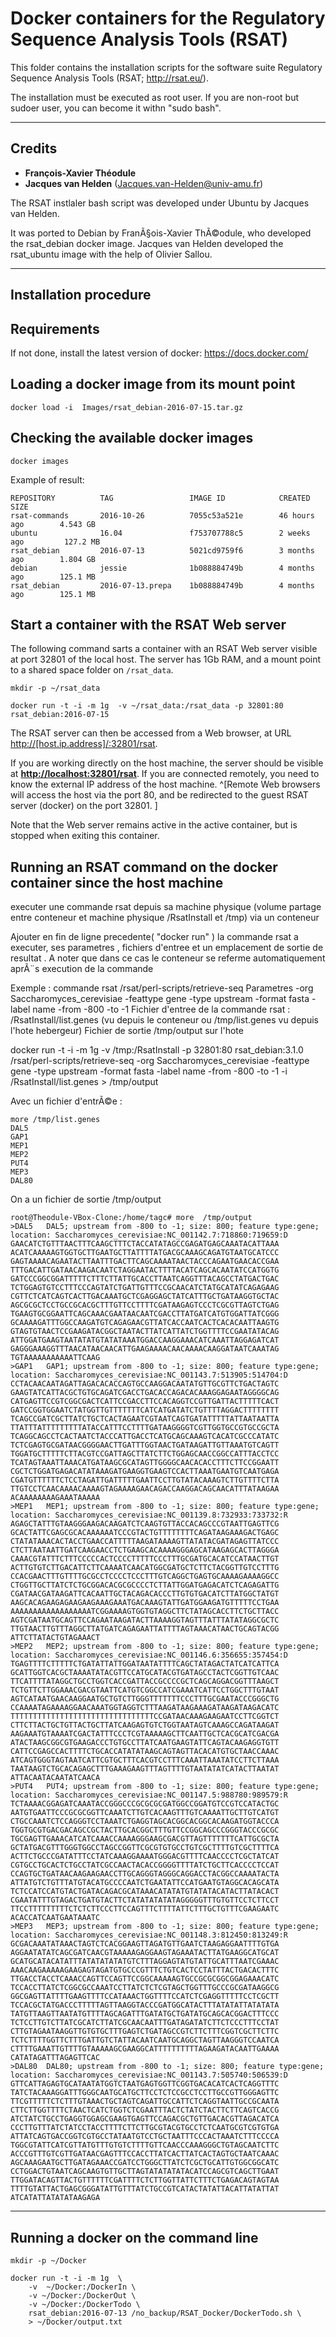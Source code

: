 # Docker containers for the Regulatory Sequence Analysis Tools (RSAT)


This folder contains the installation scripts for the software suite
Regulatory Sequence Analysis Tools (RSAT; http://rsat.eu/).

The installation must be executed as root user. If you are non-root
but sudoer user, you can become it withn "sudo bash".



********************************************************************************
## Credits

- **François-Xavier Théodule**
- **Jacques van Helden** (<Jacques.van-Helden@univ-amu.fr>)

The RSAT instlaler bash script was developed under Ubuntu by Jacques
van Helden.

It was ported to Debian by FranÃ§ois-Xavier ThÃ©odule, who developed the
rsat\_debian docker image. Jacques van Helden developed the
rsat\_ubuntu image with the help of Olivier Sallou.


****************************************************************
## Installation procedure

## Requirements

If not done, install the latest version of docker: <https://docs.docker.com/>

## Loading a docker image from its mount point


```
docker load -i  Images/rsat_debian-2016-07-15.tar.gz

```

## Checking the available docker images

```
docker images
```

Example of result: 

```
REPOSITORY          TAG                 IMAGE ID            CREATED             SIZE
rsat-commands       2016-10-26          7055c53a521e        46 hours ago        4.543 GB
ubuntu              16.04               f753707788c5        2 weeks ago         127.2 MB
rsat_debian         2016-07-13          5021cd9759f6        3 months ago        1.804 GB
debian              jessie              1b088884749b        4 months ago        125.1 MB
rsat_debian         2016-07-13.prepa    1b088884749b        4 months ago        125.1 MB

```

## Start a container with the RSAT Web server

The following command sarts a container with an RSAT Web server visible at port 32801 of the local host.
The server has 1Gb RAM, and a mount point to a shared space folder on `/rsat_data`.


```
mkdir -p ~/rsat_data

docker run -t -i -m 1g  -v ~/rsat_data:/rsat_data -p 32801:80 rsat_debian:2016-07-15
```

The RSAT server can then be accessed from a Web browser, at URL <http://[host.ip.address]/:32801/rsat>.

If you are working directly on the host machine, the server should be
visible at **<http://localhost:32801/rsat>**. If you are connected
remotely, you need to know the external IP address of the host
machine. ^[Remote Web browsers will access the host via the port 80, and be redirected to the guest RSAT server (docker) on the port 32801. ]

Note that the Web server remains active in the active container, but is stopped when exiting this container.

## Running an RSAT command on the docker container since the host machine

executer une commande rsat depuis sa machine physique (volume partage entre conteneur et machine physique /RsatInstall et /tmp) via un conteneur

Ajouter en fin de ligne precedente( "docker run" ) la commande rsat a executer, ses parametres , fichiers d'entree et un emplacement de sortie de resultat .
A noter que dans ce cas le conteneur se referme automatiquement aprÃ¨s execution de la commande

Exemple : commande rsat /rsat/perl-scripts/retrieve-seq
Parametres -org Saccharomyces_cerevisiae -feattype gene -type upstream -format fasta -label name -from -800 -to -1
Fichier d'entree de la commande rsat :  /RsatInstall/list.genes (vu depuis le conteneur ou  /tmp/list.genes vu depuis l'hote hebergeur)
Fichier de sortie /tmp/output sur l'hote

docker run -t -i -m 1g  -v /tmp:/RsatInstall -p 32801:80 rsat_debian:3.1.0 /rsat/perl-scripts/retrieve-seq  -org Saccharomyces_cerevisiae -feattype gene -type upstream -format fasta -label name -from -800 -to -1 -i /RsatInstall/list.genes > /tmp/output

Avec un fichier d'entrÃ©e :
```
more /tmp/list.genes 
DAL5
GAP1
MEP1
MEP2
PUT4
MEP3
DAL80
```

On a un fichier de sortie  /tmp/output

```
root@Theodule-VBox-Clone:/home/tagc# more  /tmp/output
>DAL5   DAL5; upstream from -800 to -1; size: 800; feature type:gene; location: Saccharomyces_cerevisiae:NC_001142.7:718860:719659:D
GAACATCTGTTTAACTTTCAAGCTTTCTACCATATAGCCGAGATGAGCAAATACATTAAA
ACATCAAAAAGTGGTGCTTGAATGCTTATTTTATGACGCAAAGCAGATGTAATGCATCCC
GAGTAAAACAGAATACTTAATTTGACTTCAGCAAAATAACTACCCAGAATGAACACCGAA
TTTGACATTGATAACAAGACAATCTAGGAATACTTTTACATCAGCACAATATCCATGGTG
GATCCCGGCGGATTTTTCTTTCTTATTGCACCTTAATCAGGTTTACAGCCTATGACTGAC
TCTGGAGTGTCCTTTCCCAGTATCTGATTGTTTCCGCAACATCTATGCATATCAGAGAAG
CGTTCTCATCAGTCACTTGACAAATGCTCGAGGAGCTATCATTTGCTGATAAGGTGCTAC
AGCGCGCTCCTGCCGCACGCTTTGTTCCTTTTCGATAAGAGTCCCTCGCGTTAGTCTGAG
TGAAGTGCGGAATTCAGCAAACGAATAACAATCGACCTTATGATCATGTGGATTATCGGG
GCAAAAGATTTGGCCAAGATGTCAGAGAACGTTATCACCAATCACTCACACAATTAAGTG
GTAGTGTAACTCCGAAGATACGGCTAATACTTATCATTATCTGGTTTTCCGAATATACAG
ATTGGATGAAGTAATATATGTATATAAATGGACCAAGGAAACATCAAATTAGGAGATCAT
GAGGGAAAGGTTTAACATAACAACATTGAAGAAAACAACAAAACAAGGATAATCAAATAG
TGTAAAAAAAAAAATTCAAG
>GAP1   GAP1; upstream from -800 to -1; size: 800; feature type:gene; location: Saccharomyces_cerevisiae:NC_001143.7:513905:514704:D
CCTACAACAATAGATTAGACACACCAGTGCCAAGGACAATATGTTGCGTTCTGACTAGTC
GAAGTATCATTACGCTGTGCAGATCGACCTGACACCAGACACAAAGGAGAATAGGGGCAG
CATGAGTTCCGTCGGCGACTCATTCCGACCTTCCACAGGTCCGTTGATTACTTTTTCACT
GATCCGGTGGAATCTATGGTTGTTTTTTTCATCATGATATCTGTTTTAGGACTTTTTTTT
TCAGCCGATCGCTTATCTGCTCACTAGAATCGTAATCAGTGATATTTTTATTAATAATTA
TTATTTATTTTTTTTTATACCATTTCCTTTTGATAAGGGGTCGTTGGTGCCGTGCCGCTA
TCAGGCAGCCTCACTAATCTACCCATTGACCTCATGCAGCAAAGTCACATCGCCCATATC
TCTCGAGTGCGATAACGGGGAACTTGATTTGGTAACTGATAAGATTGTTAAATGTCAGTT
TGGATGCTTTTTCTTACGTCCGATTAGCTTATCTTCTGGAGCAACCGGCCATTTACCTCC
TCATAGTAAATTAAACATGATAAGCGCATAGTTGGGGCAACACACCTTTCTTCCGGAATT
CGCTCTGGATGAGACATATAAAGATGAAGGTGAAGTCCACTTAAATGAATGTCAATGAGA
CGATGTTTTTTCTCCTAGATTGATTTTTGAATTCCTTGTATACAAAGTCTTGTTTTCTTA
TTGTCCTCAACAAAACAAAAGTAGAAAAGAACAGACCAAGGACAGCAACATTTATAAGAA
ACAAAAAAAAGAAATAAAAA
>MEP1   MEP1; upstream from -800 to -1; size: 800; feature type:gene; location: Saccharomyces_cerevisiae:NC_001139.8:732933:733732:R
AGAGCTATTTGTAAGGGAAGACAAGATCTCAAGTGTTACCACAGCCCGTAATTGAGTTCG
GCACTATTCGAGCGCACAAAAAATCCCGTACTGTTTTTTTTCAGATAAGAAAGACTGAGC
CTATATAAACACTACCTGAACCATTTTTAAGATAAAAGTTATATACGATAGAGTTATCCC
CTCTTAATAATTGATCAAGAACCTCTGAAGCACAAAAGGGAGCATAAGAGCACTTAGGGA
CAAACGTATTTCTTTCCCCCACTCCCCTTTTTCCCTTTGCGATGCACATCCATAACTTGT
ACTTGTGTCTTGACATTCTTCAAAATCAACATGGCGATGCTCTTCTACGGTTGTCCTTTG
CCACGAACTTTGTTTTGCGCCTCCCCTCCCTTTGTCAGGCTGAGTGCAAAAGAAAAGGCC
CTGGTTGCTTATCTCTGCGGACACGCGCCCCTCTTATTGGATGAGACATCTCAGAGATTG
CGATAACGATAAGATTCACAATTGCTACAGACACCCTTGTGTGACATCTTATGGCTATGT
AAGCACAGAAGAGAAGAAGAAAGAAATGACAAAGTATTGATGGAAGATGTTTTTCCTGAA
AAAAAAAAAAAAAAAAAATCGGAAAAGTGGTGTAGGCTTCTATAGCACCTTCTGCTTACC
AGTCGATAATGCAGTTCCAGAATAAGATACTTAAAAGGTAGTTTATTTATATAGGCGCTC
TTGTAACTTGTTTAGGCTTATGATCAGAGAATTATTTTAGTAAACATAACTGCAGTACGG
ATTCTTATACTGTAGAAACT
>MEP2   MEP2; upstream from -800 to -1; size: 800; feature type:gene; location: Saccharomyces_cerevisiae:NC_001146.6:356655:357454:D
TGAGTTTTCTTTTTCTGATATTATTGGATAATATTTTCAGCTATAGACTATCATCATTCA
GCATTGGTCACGCTAAAATATACGTTCCATGCATACGTGATAGCCTACTCGGTTGTCAAC
TTCATTTTATAGGCTGCCTGGTCACCGATTACCGCCCCGCTCAGCAGGACGGTTTAAGCT
TCTGTTCTTGGAAACGACGTAATTCATGTCGGCCATCGAAATCATTCCTGGCTTTGTAAT
AGTCATAATGAACAAGGAATGCTGTCTTGGGTTTTTTTCCCTTTGCGAATACCCGGGCTG
CCAAAATAGAAAAGGAACAAATGGTAGGTCTTTAAGATAAGAAAGATAAGATAAGACATC
TTTTTTTTTTTTTTTTTTTTTTTTTTTTTTTTCCGATAACAAAGAAGAATCCTTCGGTCT
CTTCTTACTGCTGTTACTGCTTATCAAGAGTGTCTGGTAATAGTCAAAGCCAGATAAGAT
AAGAAATGTAAAATCGACTATTTCCCTCGTAAAAAGCTTCAATTGCTCACGCATCGACGA
ATACTAAGCGGCGTGAAGACCCTGTGCCTTATCAATGAAGTATTCAGTACAAGAGGTGTT
CATTCCGAGCCACTTTTCTGCACCATATATAAGCAGTAGTTACACATGTGCTAACCAAAC
ATCAGTGGGTAGTAATCATTCGTGCTTTCACGTCCTTTCAAATTAAATATCCTTCTTAAA
TAATAAGTCTGCACAGAGCTTTGAAAGAAGTTTAGTTTTGTAATATATCATACTTAATAT
ATTACAATACAATATCAACA
>PUT4   PUT4; upstream from -800 to -1; size: 800; feature type:gene; location: Saccharomyces_cerevisiae:NC_001147.5:988780:989579:R
TCTAAAACGGAGATCAAATACCGGGCCCGCGCGCGATGGCCGGATGTCCGTCCATACTGC
AATGTGAATTCCCGCGCGGTTCAAATCTTGTCACAAGTTTGTCAAAATTGCTTGTCATGT
CTGCCAAATCTCCAGGGTCCTAAATCTGAGGTAGCACGGCACGGCACAAGATGGTACCCA
TGGTGCGTGACGACAGCCGCTACTTGCACGGCTTTGTTCCGGCAGCCCGGGTACCCGCGC
TGCGAGTTGAAACATCATCAAACCAAAAGGGAAGCGACGTTAGTTTTTTTCATTGCGCTA
GCTATGACGTTTGGGTGGCCTAGCCGGTTCGCGTGTGCCTGTCGCTTTTGTCGCTTTTCA
ACTTCTGCCCGATATTTCCTATCAAAGGAAAATGGGACGTTTTCAACCCCTCGCTATCAT
CGTGCCTGCACTCTGCCTATCGCCAACTACACCGGGGTTTTATCTGCTTCACCCCTCCAT
CCAGTGCTGATAACAAGAAGAACCTTGCAGGGTAGGGCAGGACCTACGGCCAAAATACTA
ATTATGTCTGTTTATGTACATGCCCCAATCTGAATATTCCATGAATGTAGGCACAGCATA
TCTCCATCCATGTACTGATACAGACGCATAAACATATATGTATATACATACTTATACACT
CGAATATTTGTAGACTGATGTACTTCTATATATATATAGGGGGTTTGTGTTCCTCTTCCT
TTCCTTTTTTTTTCTCTCTTCCCTTCCAGTTTCTTTTATTCTTTGCTGTTTCGAAGAATC
ACACCATCAATGAATAAATC
>MEP3   MEP3; upstream from -800 to -1; size: 800; feature type:gene; location: Saccharomyces_cerevisiae:NC_001148.3:812450:813249:R
GCGACAAATATAAACTAGTCTCACGGAAGTTAGATGTTGAATCTAAGAGGAATTTTGTGA
AGGAATATATCAGCGATCAACGTAAAAAGAGGAAGTAGAAATACTTATGAAGGCATGCAT
GCATGCATACATATTTATATATATATGTCTTTAGGAGTATGTATTGCATTTAATCGAAAC
AAACAAGAAAAAGAAGAGTAGATGTGCCCGTTTCTGTCACTCCTATTTACTGACACTTTC
TTGACCTACCTCAAACCAGTTCCAGTTCCGGCAAAAAGTGCCGCGCGGCGGAGAAACATC
TCCACCTTATCTCGGCGCCAAATCCTTATCTCTCGTAGCTGGTTTGCCCGCGATAAGGCG
GGCGAGTTATTTTGAAGTTTTCCATAAACTGGTTTTCCATCTCGAGGTTTTTCCTCGCTT
TCCACGCTATGACCCTTTTTAGTTAAGGTACCCGATGGCATACTTTATATATTATATATA
TATGTTAAGTTAATATGTTTTAGCAGATTTGATATGCTGATATGCAGCACGGACTTTCCC
TCTCCTTGTCTTATCGCATCTTATCGCAACAATTTGATAGATATCTTCTCCCTTTCCTAT
CTTGTAGAATAAGGTTGTGTGCTTTGAGTCTGATAGCCGTCTTCTTTCGGTCGCTTCTTC
TCTCTTTTGGTTCTTTGATTGTCTATTACAATCAATGCAGGCTAGTTAAGGGTCCAATCA
CTTTTGAAATTGTTTTGTAAAAAGCGAAGGCATTTTTTTTTTAGAAGATACAATTGAAAA
CATATAGATTTAGAGTTCAC
>DAL80  DAL80; upstream from -800 to -1; size: 800; feature type:gene; location: Saccharomyces_cerevisiae:NC_001143.7:505740:506539:D
GTTCATTAGAGTGCATAATATGGTCTAATGAGTGGTTCGGTGACACATCACTCAGGTTTC
TATCTACAAAGGATTTGGGCAATGCATGCTTCCTCTCCGCCTCCTTGCCGTTGGGAGTTC
TTCGTTTTTCTCTTTGTAAACTGCTAGTCAGATTGCCATTCTCAGGTAATTGCCGCAATA
CTTCTTGGTTTTCTAACTCATCTGGTCTCGAATTTACTCTATCTACTTCTTCAGTCACCG
ATCTATCTGCCTGAGGTGGAGCGAAGTGAGTTCCAGACGCTGTTGACACGTTAGACATCA
CCCTTGTTTATCTATCCTACCTTTTCTTCTTGCGTACGTGCCTCTCAATGCGTCGTGTGA
ATTATCAGTGACCGGTCGTGCCTATAATGTCCTGCTAATTTCCCACTAAATCTTTCCCCA
TGGCGTATTCATCGTTATGTTTGTGTCTTTTGTTCAACCCAAAGGGCTGTAGCAATCTTC
ACCCGTTTGTCGTTGATAACGAGTTTCCACCTTATCACTTATCACTAGTGCTAATCAAAC
AGCAAAGAATGCTTGATAGAAACCGATCCTGGGCTTATCTCGCTGCATTGTGGCGGCATC
CCTGGACTGTAATCAGCAAGTGTTGCTTAGTATATATATACATCCAGCGTCAGCTTGAAT
TTGGATACAGTTACTGTTTTTTCGATTTTCTCTTGGTTATTCTTTCTGAGACAGTAGTAA
TTTTGTATTACTGAGCGGGATATTGTTTATCTGCCGTCATACTATATTACATTATATTAT
ATCATATTATATATAAGAGA
```

 

********************************************************************************

## Running a docker on the command line



```
mkdir -p ~/Docker

docker run -t -i -m 1g  \
	-v  ~/Docker:/DockerIn \
	-v ~/Docker:/DockerOut \
	-v ~/Docker:/DockerTodo \
	rsat_debian:2016-07-13 /no_backup/RSAT_Docker/DockerTodo.sh \
	> ~/Docker/output.txt
```

